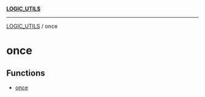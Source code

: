 [**LOGIC_UTILS**](../README.md)

***

[LOGIC_UTILS](../README.md) / once

# once

## Functions

- [once](functions/once.md)
